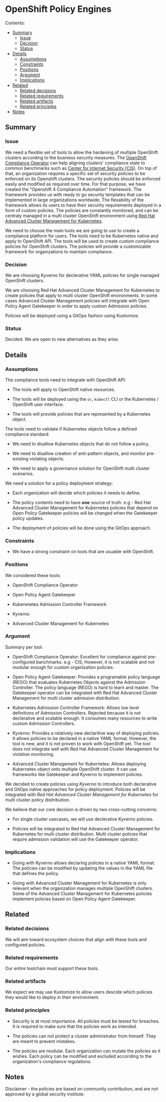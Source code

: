 # OpenShift Policy Engines

Contents:

* [Summary](#summary)
  * [Issue](#issue)
  * [Decision](#decision)
  * [Status](#status)
* [Details](#details)
  * [Assumptions](#assumptions)
  * [Constraints](#constraints)
  * [Positions](#positions)
  * [Argument](#argument)
  * [Implications](#implications)
* [Related](#related)
  * [Related decisions](#related-decisions)
  * [Related requirements](#related-requirements)
  * [Related artifacts](#related-artifacts)
  * [Related principles](#related-principles)
* [Notes](#notes)

## Summary

### Issue

We need a flexible set of tools to allow the hardening of multiple OpenShift clusters according to the busniess security measures. The [OpenShift Compliance Operator](https://github.com/openshift/compliance-operator) can help aligning clusters' compliance state to common benchmarks such as [Center for internet Security (CIS)](https://www.cisecurity.org/). On top of that, an organization requires a specific set of security policies to be enforced on its Openshift clusters. The security policies should be enforced easily and modified as required over time. For that purpose, we have created the "Openshift 4 Compliance Automation" framework. The framework provides us with ready to go security templates that can be implemented in large organizations worldwide. The flexability of the framework allows its users to have their security requirements deployed in a form of custom policies. The policies are constantly monitored, and can be centraly managed in a multi cluster OpenShift environment using [Red Hat Advanced Cluster Management for Kubernetes](https://access.redhat.com/documentation/en-us/red_hat_advanced_cluster_management_for_kubernetes/).

We need to choose the main tools we are going to use to create a compliance platform for users. The tools need to be Kubernetes native and apply to OpenShift API. The tools will be used to create custom compliance policies for OpenShift clusters. The policies will provide a customizable framework for organizations to maintain compliance.

### Decision

We are choosing Kyverno for declerative YAML policies for single managed OpenShift clusters.

We are choosing Red Hat Advanced Cluster Management for Kubernetes to create policies that apply to multi cluster OpenShift environments. In some cases Advanced Cluster Management policies will integrate with Open Policy Agent Gatekeeper in order to apply custom Admission policies.

Policies will be deployed using a GitOps fashion using Kustomize.

### Status

Decided. We are open to new alternatives as they arise.

## Details

### Assumptions

The compliance tools need to integrate with OpenShift API:

  * The tools will apply to OpenShift native resources.

  * The tools will be deployed using the `oc`, `kubectl` CLI or the Kubernetes / OpenShift user interface.

  * The tools will provide policies that are represented by a Kubernetes object.

The tools need to validate if Kubernetes objects follow a defined compliance standard:

  * We need to disallow Kubernetes objects that do not follow a policy.

  * We need to disallow creation of anti-pattern objects, and monitor pre-existing violating objects.

  * We need to apply a governance solution for OpenShift multi cluster scenarios.

We need a solution for a policy deployment strategy:

  * Each organization will decide which policies it needs to define.

  * The policy contents need to have **one** source of truth. e.g - Red Hat Advanced Cluster Management for Kubernetes policies that depend on Open Policy Gatekeeper policies will be changed when the Gatekeeper policy updates.

  * The deployment of policies will be done using the GitOps approach.

### Constraints

 * We have a strong constraint on tools that are usuable with OpenShift.

### Positions

We considered these tools:

 * OpenShift Compliance Operator

 * Open Policy Agent Gatekeeper

 * Kuberenetes Admission Controller Framework

 * Kyverno

 * Advanced Cluster Management for Kubernetes

### Argument

Summary per tool:

  * OpenShift Compliance Operator: Excellent for compliance against pre-configured banchmarks. e.g - CIS; However, it is not scalable and not modular enough for custom organization policies.

  * Open Policy Agent Gatekeeper: Provides a programable policy language (REGO) that evaluates Kubernetes Objects against the Admission Controller. The policy language (REGO) is hard to learn and master. The Gatekeeper operator can be integrated with Red Hat Advanced Cluster Management for multi cluster admission distribution.

  * Kubernetes Admission Controller Framework: Allows low level definitions of Admission Controllers. Rejected because it is not declerative and scalable enough. It consumes many resources to write custom Admission Controllers.

  * Kyverno: Provides a relatively new declaritive way of deploying policies. It allows policies to be declared in a native YAML format. However, the tool is new, and it is not proven to work with OpenShift yet. The tool does not integrate well with Red Hat Advanced Cluster Management for violation monitoring.

  * Advanced Cluster Management for Kubernetes: Allows deploying Kubernetes object onto multiple OpenShift cluster. It can use frameworks like Gatekeeper and Kyverno to implement policies.

We decided to create policies using _Kyverno_ to introduce both declerative and GitOps native approaches for policy deployment. Policies will be integrated with _Red Hat Advanced Cluster Management for Kubernetes_ for multi cluster policy disitribution.

We believe that our core decision is driven by two cross-cutting concerns:

  * For single cluster usecases, we will use declerative Kyverno policies.

  * Policies will be integrated to Red Hat Advanced Cluster Management for Kubernetes for multi cluster distribution. Multi cluster policies that require admission validation will use the Gatekeeper operator.

### Implications

* Going with Kyverno allows declaring policies in a native YAML format. The policies can be modified by updating the values in the YAML file that defines the policy.

* Going with Advanced Cluster Management for Kubernetes is only relevant when the organization manages multiple OpenShift clusters. Some of the Advanced Cluster Management for Kubernetes policies implement policies based on Open Policy Agent Gatekeeper.

## Related

### Related decisions

We will aim toward ecosystem choices that align with these tools and configured policies.

### Related requirements

Our entire toolchain must support these tools.

### Related artifacts

We expect we may use Kustomize to allow users descide which policies they would like to deploy in their environment.

### Related principles

* Security is at most importance. All policies must be tested for breaches. It is required to make sure that the policies work as intended.

* The policies can not protect a cluster administrator from himself. They are meant to prevent mistakes.

* The policies are modular. Each organization can mutate the policies as it wishes. Each policy can be modified and excluded accoriding to the organization's compliance regulations.

## Notes

Disclaimer - the policies are based on community contribution, and are not approved by a global security institute.
